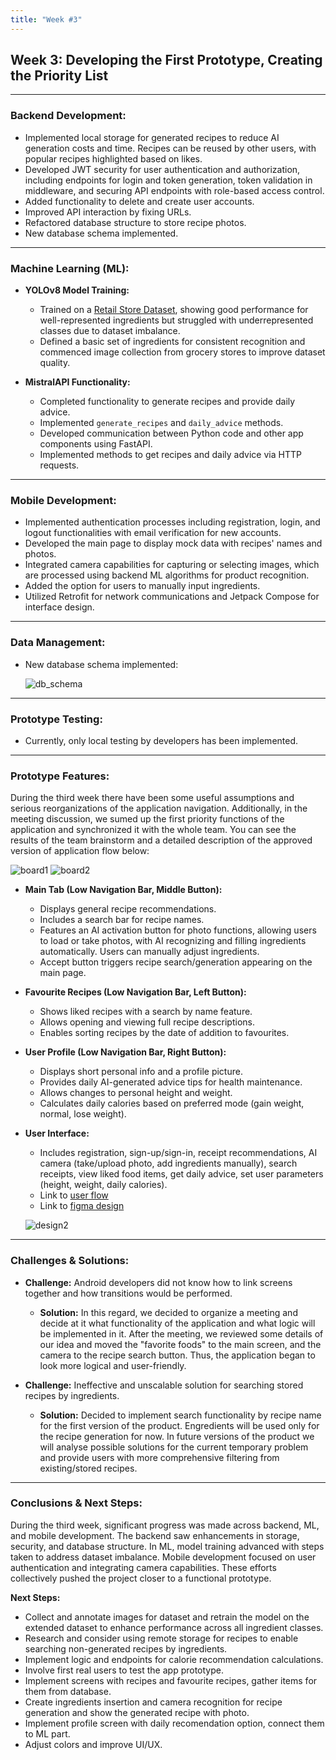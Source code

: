 ```yaml
---
title: "Week #3"
---
```


## Week 3: Developing the First Prototype, Creating the Priority List

---

### Backend Development:

- Implemented local storage for generated recipes to reduce AI generation costs and time. Recipes can be reused by other users, with popular recipes highlighted based on likes.
- Developed JWT security for user authentication and authorization, including endpoints for login and token generation, token validation in middleware, and securing API endpoints with role-based access control.
- Added functionality to delete and create user accounts.
- Improved API interaction by fixing URLs.
- Refactored database structure to store recipe photos.
- New database schema implemented.

---

### Machine Learning (ML):

- **YOLOv8 Model Training:**
  - Trained on a [Retail Store Dataset](https://universe.roboflow.com/muhammadmoin-y1qrz/retail-store-axhqk), showing good performance for well-represented ingredients but struggled with underrepresented classes due to dataset imbalance.
  - Defined a basic set of ingredients for consistent recognition and commenced image collection from grocery stores to improve dataset quality.

- **MistralAPI Functionality:**
  - Completed functionality to generate recipes and provide daily advice.
  - Implemented `generate_recipes` and `daily_advice` methods.
  - Developed communication between Python code and other app components using FastAPI.
  - Implemented methods to get recipes and daily advice via HTTP requests.

---

### Mobile Development:

- Implemented authentication processes including registration, login, and logout functionalities with email verification for new accounts.
- Developed the main page to display mock data with recipes' names and photos.
- Integrated camera capabilities for capturing or selecting images, which are processed using backend ML algorithms for product recognition.
- Added the option for users to manually input ingredients.
- Utilized Retrofit for network communications and Jetpack Compose for interface design.

---

### Data Management:

- New database schema implemented:

  ![db_schema](/2024/cookainno/db_schema.jpg)

---

### Prototype Testing:

- Currently, only local testing by developers has been implemented.

---

### Prototype Features:

During the third week there have been some useful assumptions and serious reorganizations of the application navigation. Additionally, in the meeting discussion, we sumed up the first priority functions of the application and synchronized it with the whole team. You can see the results of the team brainstorm and a detailed description of the approved version of application flow below:

  ![board1](/2024/cookainno/board1.jpg)
  ![board2](/2024/cookainno/board2.jpg)

- **Main Tab (Low Navigation Bar, Middle Button):**
  - Displays general recipe recommendations.
  - Includes a search bar for recipe names.
  - Features an AI activation button for photo functions, allowing users to load or take photos, with AI recognizing and filling ingredients automatically. Users can manually adjust ingredients.
  - Accept button triggers recipe search/generation appearing on the main page.

- **Favourite Recipes (Low Navigation Bar, Left Button):**
  - Shows liked recipes with a search by name feature.
  - Allows opening and viewing full recipe descriptions.
  - Enables sorting recipes by the date of addition to favourites.

- **User Profile (Low Navigation Bar, Right Button):**
  - Displays short personal info and a profile picture.
  - Provides daily AI-generated advice tips for health maintenance.
  - Allows changes to personal height and weight.
  - Calculates daily calories based on preferred mode (gain weight, normal, lose weight).

- **User Interface:**
  - Includes registration, sign-up/sign-in, receipt recommendations, AI camera (take/upload photo, add ingredients manually), search receipts, view liked food items, get daily advice, set user parameters (height, weight, daily calories).
  - Link to [user flow](https://www.figma.com/board/1cEHXZAlCBIHG2Nmt6B9MQ/Untitled?node-id=1-899&t=SJurddamCnsLBnRv-1)
  - Link to [figma design](https://www.figma.com/design/vpqc9bsK1bBngEr7yXHRUP/Untitled?node-id=179-301&t=xYZ4KH6osEuln5xc-0)

  ![design2](/2024/cookainno/design2.jpg)

---

### Challenges & Solutions:

- **Challenge:** Android developers did not know how to link screens together and how transitions would be performed. 
  - **Solution:** In this regard, we decided to organize a meeting and decide at it what functionality of the application and what logic will be implemented in it. After the meeting, we reviewed some details of our idea and moved the "favorite foods" to the main screen, and the camera to the recipe search button. Thus, the application began to look more logical and user-friendly.

- **Challenge:** Ineffective and unscalable solution for searching stored recipes by ingredients.
  - **Solution:** Decided to implement search functionality by recipe name for the first version of the product. Engredients will be used only for the recipe generation for now. In future versions of the product we will analyse possible solutions for the current temporary problem and provide users with more comprehensive filtering from existing/stored recipes.

---

### Conclusions & Next Steps:

During the third week, significant progress was made across backend, ML, and mobile development. The backend saw enhancements in storage, security, and database structure. In ML, model training advanced with steps taken to address dataset imbalance. Mobile development focused on user authentication and integrating camera capabilities. These efforts collectively pushed the project closer to a functional prototype.

**Next Steps:**

- Collect and annotate images for dataset and retrain the model on the extended dataset to enhance performance across all ingredient classes.
- Research and consider using remote storage for recipes to enable searching non-generated recipes by ingredients.
- Implement logic and endpoints for calorie recommendation calculations.
- Involve first real users to test the app prototype.
- Implement screens with recipes and favourite recipes, gather items for them from database.
- Create ingredients insertion and camera recognition for recipe generation and show the generated recipe with photo.
- Implement profile screen with daily recomendation option, connect them to ML part.
- Adjust colors and improve UI/UX.
